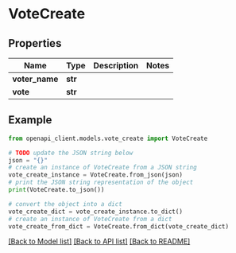 # VoteCreate


## Properties

Name | Type | Description | Notes
------------ | ------------- | ------------- | -------------
**voter_name** | **str** |  | 
**vote** | **str** |  | 

## Example

```python
from openapi_client.models.vote_create import VoteCreate

# TODO update the JSON string below
json = "{}"
# create an instance of VoteCreate from a JSON string
vote_create_instance = VoteCreate.from_json(json)
# print the JSON string representation of the object
print(VoteCreate.to_json())

# convert the object into a dict
vote_create_dict = vote_create_instance.to_dict()
# create an instance of VoteCreate from a dict
vote_create_from_dict = VoteCreate.from_dict(vote_create_dict)
```
[[Back to Model list]](../README.md#documentation-for-models) [[Back to API list]](../README.md#documentation-for-api-endpoints) [[Back to README]](../README.md)



